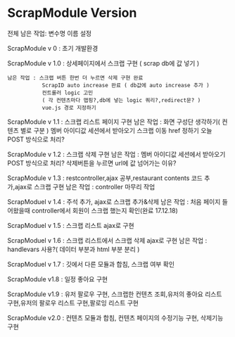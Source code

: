 # ScrapModule Version

전체 남은 작업: 변수명 이름 설정 

ScrapModule v 0 : 초기 개발환경

ScrapModule v 1.0 : 상세페이지에서 스크랩 구현 ( scrap db에 값 넣기 )
```
남은 작업 : 스크랩 버튼 한번 더 누르면 삭제 구현 완료  
		   ScrapID auto increase 완료 ( db값에 auto increase 추가 )
		   컨트롤러 logic 고민 
		   ( 각 컨텐츠마다 맵핑?,db에 넣는 logic 쿼리?,redirect문? )
		   vue.js 경로 지정하기
```

ScrapModule v 1.1 : 스크랩 리스트 페이지 구현
	남은 작업 : 화면 구성단 생각하기( 컨텐츠 별로 구분 ) 
	    	  멤버 아이디값 세션에서 받아오기
			  스크랩 이동 href 정하기 오늘
			  POST 방식으로 처리?

ScrapModule v 1.2 : 스크랩 삭제 구현
	남은 작업 : 멤버 아이디값 세션에서 받아오기
			   POST 방식으로 처리?
			   삭제버튼을 누르면 url에 값 넘어가는 이유?

ScrapModule v 1.3 : restcontroller,ajax 공부,restaurant contents 코드 추가,ajax로 스크랩 구현
	남은 작업 : controller 마무리 작업

ScrapModuel v 1.4 : 주석 추가, ajax로 스크랩 추가&삭제
	남은 작업 : 처음 페이지 들어왔을때 controller에서 회원이 스크랩 했는지 확인(완료 17.12.18)

ScrapModuel v 1.5 : 스크랩 리스트 ajax로 구현

ScrapModuel v 1.6 : 스크랩 리스트에서 스크랩 삭제 ajax로 구현
	남은 작업 : handlevars 사용?( 데이터 부분과 html 부분 분리 )

ScrapModuel v 1.7 : 깃에서 다른 모듈과 합침, 스크랩 여부 확인

ScrapModule v1.8 : 일정 좋아요 구현

ScrapModule v1.9 : 유저 팔로우 구현, 스크랩한 컨텐츠 조회,유저의 좋아요 리스트 구현,유저의 팔로우 리스트 구현,팔로잉 리스트 구현

ScrapModule v2.0 : 컨텐츠 모듈과 합침, 컨텐츠 페이지의 수정기능 구현, 삭제기능 구현

